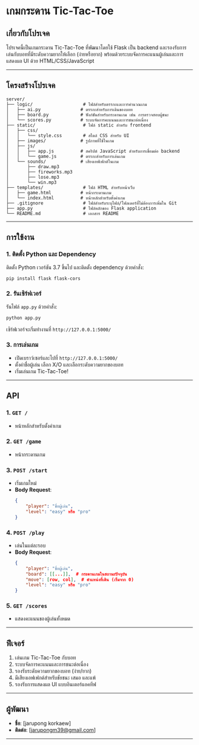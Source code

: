 # เกมกระดาน Tic-Tac-Toe

## เกี่ยวกับโปรเจค
โปรเจคนี้เป็นเกมกระดาน Tic-Tac-Toe ที่พัฒนาโดยใช้ Flask เป็น backend และรองรับการเล่นกับบอทที่มีระดับความยากให้เลือก (ง่ายหรือยาก) พร้อมด้วยระบบจัดการคะแนนผู้เล่นและการแสดงผล UI ด้วย HTML/CSS/JavaScript

---

## โครงสร้างโปรเจค
```plaintext
server/
├── logic/                   # ไฟล์สำหรับตรรกะและการคำนวณเกม
│   ├── ai.py               # ตรรกะสำหรับการเดินของบอท
│   ├── board.py            # ฟังก์ชันสำหรับกระดานเกม เช่น การตรวจสอบผู้ชนะ
│   └── scores.py           # ระบบจัดการคะแนนและการชนะต่อเนื่อง
├── static/                  # ไฟล์ static สำหรับ frontend
│   ├── css/
│   │   └── style.css        # สไตล์ CSS สำหรับ UI
│   ├── images/             # รูปภาพที่ใช้ในเกม
│   ├── js/
│   │   ├── app.js          # สคริปต์ JavaScript สำหรับการเชื่อมต่อ backend
│   │   └── game.js         # ตรรกะสำหรับการเล่นเกม
│   └── sounds/             # เสียงเอฟเฟกต์ในเกม
│       ├── draw.mp3
│       ├── fireworks.mp3
│       ├── lose.mp3
│       └── win.mp3
├── templates/               # ไฟล์ HTML สำหรับหน้าเว็บ
│   ├── game.html           # หน้ากระดานเกม
│   └── index.html          # หน้าหลักสำหรับตั้งค่าเกม
├── .gitignore               # ไฟล์สำหรับระบุไฟล์/โฟลเดอร์ที่ไม่ต้องการเพิ่มใน Git
├── app.py                   # ไฟล์หลักของ Flask application
└── README.md                # เอกสาร README
```

---

## การใช้งาน
### 1. ติดตั้ง Python และ Dependency
ติดตั้ง Python เวอร์ชัน 3.7 ขึ้นไป และติดตั้ง dependency ด้วยคำสั่ง:
```bash
pip install flask flask-cors
```

### 2. รันเซิร์ฟเวอร์
รันไฟล์ `app.py` ด้วยคำสั่ง:
```bash
python app.py
```

เซิร์ฟเวอร์จะเริ่มทำงานที่ `http://127.0.0.1:5000/`

### 3. การเล่นเกม
- เปิดเบราว์เซอร์และไปที่ `http://127.0.0.1:5000/`
- ตั้งค่าชื่อผู้เล่น เลือก X/O และเลือกระดับความยากของบอท
- เริ่มเล่นเกม Tic-Tac-Toe!

---

## API
### 1. **`GET /`**
- หน้าหลักสำหรับตั้งค่าเกม

### 2. **`GET /game`**
- หน้ากระดานเกม

### 3. **`POST /start`**
- เริ่มเกมใหม่
- **Body Request**:
  ```json
  {
      "player": "ชื่อผู้เล่น",
      "level": "easy" หรือ "pro"
  }
  ```

### 4. **`POST /play`**
- เล่นในแต่ละรอบ
- **Body Request**:
  ```json
  {
      "player": "ชื่อผู้เล่น",
      "board": [[...]],  # กระดานเกมในสถานะปัจจุบัน
      "move": [row, col],  # ตำแหน่งที่เดิน (เริ่มจาก 0)
      "level": "easy" หรือ "pro"
  }
  ```

### 5. **`GET /scores`**
- แสดงคะแนนของผู้เล่นทั้งหมด

---

## ฟีเจอร์
1. เล่นเกม Tic-Tac-Toe กับบอท
2. ระบบจัดการคะแนนและการชนะต่อเนื่อง
3. รองรับระดับความยากของบอท (ง่าย/ยาก)
4. มีเสียงเอฟเฟกต์สำหรับชัยชนะ เสมอ และแพ้
5. รองรับการแสดงผล UI แบบอินเตอร์แอคทีฟ

---

## ผู้พัฒนา
- **ชื่อ**: [jarupong korkaew]
- **ติดต่อ**: [jarupongm39@gmail.com]

---



